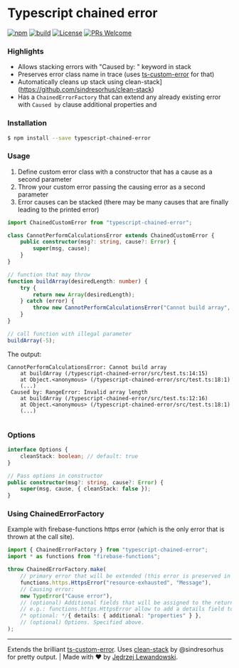 # Typescript chained error

[![npm](https://img.shields.io/npm/v/typescript-chained-error.svg?style=flat-square)](https://www.npmjs.com/package/typescript-chained-error) [![build](https://travis-ci.com/Jblew/typescript-chained-error.svg?branch=master)](https://travis-ci.com/Jblew/typescript-chained-error) [![License](https://img.shields.io/github/license/wise-team/steem-content-renderer.svg?style=flat-square)](https://github.com/wise-team/steem-content-renderer/blob/master/LICENSE) [![PRs Welcome](https://img.shields.io/badge/PRs-welcome-brightgreen.svg?style=flat-square)](http://makeapullrequest.com)



### Highlights

- Allows stacking errors with "Caused by: " keyword in stack
- Preserves error class name in trace (uses [ts-custom-error](https://www.npmjs.com/package/ts-custom-error) for that)
- Automatically cleans up stack using clean-stack](https://github.com/sindresorhus/clean-stack)
- Has a `ChainedErrorFactory` that can extend any already existing error with `Caused by` clause additional properties and


### Installation

```bash
$ npm install --save typescript-chained-error
```

### Usage

1. Define custom error class with a constructor that has a cause as a second parameter
2. Throw your custom error passing the causing error as a second parameter
3. Error causes can be stacked (there may be many causes that are finally leading to the printed error)

```typescript
import ChainedCustomError from "typescript-chained-error";

class CannotPerformCalculationsError extends ChainedCustomError {
    public constructor(msg?: string, cause?: Error) {
        super(msg, cause);
    }
}

// function that may throw
function buildArray(desiredLength: number) {
    try {
        return new Array(desiredLength);
    } catch (error) {
        throw new CannotPerformCalculationsError("Cannot build array", error);
    }
}

// call function with illegal parameter
buildArray(-5);
```

The output:

```
CannotPerformCalculationsError: Cannot build array
    at buildArray (/typescript-chained-error/src/test.ts:14:15)
    at Object.<anonymous> (/typescript-chained-error/src/test.ts:18:1)
    (...)
 Caused by: RangeError: Invalid array length
    at buildArray (/typescript-chained-error/src/test.ts:12:16)
    at Object.<anonymous> (/typescript-chained-error/src/test.ts:18:1)
    (...)
    
```



### Options

```typescript
interface Options {
    cleanStack: boolean; // default: true
}

// Pass options in constructor
public constructor(msg?: string, cause?: Error) {
    super(msg, cause, { cleanStack: false });
}
```

### Using ChainedErrorFactory

Example with firebase-functions https error (which is the only error that is thrown at the call site).
```typescript
import { ChainedErrorFactory } from "typescript-chained-error";
import * as functions from "firebase-functions";

throw ChainedErrorFactory.make(
    // primary error that will be extended (this error is preserved in the prototype chain):
    functions.https.HttpsError("resource-exhausted", "Message"),
    // Causing error:
    new TypeError("Cause error"),
    // (optional) Additional fields that will be assigned to the returned error object
    // e.g.: functions.https.HttpsError allow to add a details field to the error. That field will be reconstructed at the call site.
    /* optional: */{ details: { additional: "properties" } },
    // (optional) Options. Specified above.
);
```

---

Extends the brilliant [ts-custom-error](https://www.npmjs.com/package/ts-custom-error). Uses [clean-stack](https://github.com/sindresorhus/clean-stack) by @sindresorhus for pretty output. | Made with ❤️ by [Jędrzej Lewandowski](https://jedrzej.lewandowski.doctor/).
